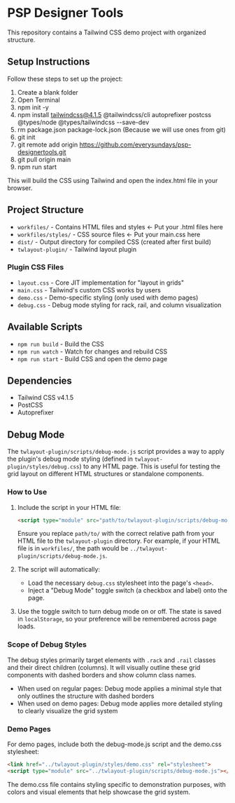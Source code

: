 # PSP Designer Tools

This repository contains a Tailwind CSS demo project with organized structure.

## Setup Instructions

Follow these steps to set up the project:

1. Create a blank folder
2. Open Terminal
3. npm init -y
4. npm install tailwindcss@4.1.5 @tailwindcss/cli autoprefixer postcss @types/node @types/tailwindcss --save-dev
5. rm package.json package-lock.json
   (Because we will use ones from git)
6. git init
7. git remote add origin https://github.com/everysundays/psp-designertools.git
8. git pull origin main
9. npm run start

This will build the CSS using Tailwind and open the index.html file in your browser.

## Project Structure

- `workfiles/` - Contains HTML files and styles <- Put your .html files here
- `workfiles/styles/` - CSS source files <- Put your main.css here
- `dist/` - Output directory for compiled CSS (created after first build)
- `twlayout-plugin/` - Tailwind layout plugin

### Plugin CSS Files

- `layout.css` - Core JIT implementation for "layout in grids"
- `main.css` - Tailwind's custom CSS works by users
- `demo.css` - Demo-specific styling (only used with demo pages)
- `debug.css` - Debug mode styling for rack, rail, and column visualization

## Available Scripts

- `npm run build` - Build the CSS
- `npm run watch` - Watch for changes and rebuild CSS
- `npm run start` - Build CSS and open the demo page

## Dependencies

- Tailwind CSS v4.1.5
- PostCSS
- Autoprefixer

## Debug Mode

The `twlayout-plugin/scripts/debug-mode.js` script provides a way to apply the plugin's debug mode styling (defined in `twlayout-plugin/styles/debug.css`) to any HTML page. This is useful for testing the grid layout on different HTML structures or standalone components.

### How to Use

1. Include the script in your HTML file:
   ```html
   <script type="module" src="path/to/twlayout-plugin/scripts/debug-mode.js"></script>
   ```
   Ensure you replace `path/to/` with the correct relative path from your HTML file to the `twlayout-plugin` directory. For example, if your HTML file is in `workfiles/`, the path would be `../twlayout-plugin/scripts/debug-mode.js`.

2. The script will automatically:
   * Load the necessary `debug.css` stylesheet into the page's `<head>`.
   * Inject a "Debug Mode" toggle switch (a checkbox and label) onto the page.

3. Use the toggle switch to turn debug mode on or off. The state is saved in `localStorage`, so your preference will be remembered across page loads.

### Scope of Debug Styles

The debug styles primarily target elements with `.rack` and `.rail` classes and their direct children (columns). It will visually outline these grid components with dashed borders and show column class names. 

- When used on regular pages: Debug mode applies a minimal style that only outlines the structure with dashed borders
- When used on demo pages: Debug mode applies more detailed styling to clearly visualize the grid system

### Demo Pages

For demo pages, include both the debug-mode.js script and the demo.css stylesheet:

```html
<link href="../twlayout-plugin/styles/demo.css" rel="stylesheet">
<script type="module" src="../twlayout-plugin/scripts/debug-mode.js"></script>
```

The demo.css file contains styling specific to demonstration purposes, with colors and visual elements that help showcase the grid system.
